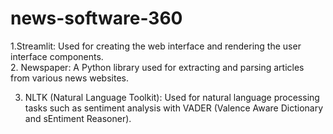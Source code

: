 ﻿# news-software-360
 1.Streamlit: Used for creating the web interface and rendering the user interface components.                                                                          
 2. Newspaper: A Python library used for extracting and parsing articles from various news websites.

 3. NLTK (Natural Language Toolkit): Used for natural language processing tasks such as sentiment analysis with VADER (Valence Aware Dictionary and sEntiment Reasoner).

